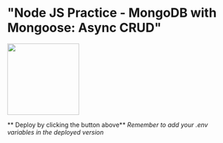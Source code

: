 # "Node JS Practice - MongoDB with Mongoose: Async CRUD"

[<img src="https://cdn.gomix.com/2bdfb3f8-05ef-4035-a06e-2043962a3a13%2Fremix-button.svg" width="163px" />](https://glitch.com/edit/#!/import/github/tazki/expressjs)

** Deploy by clicking the button above**
_Remember to add your .env variables in the deployed version_
